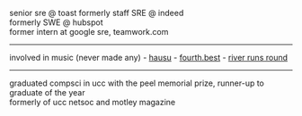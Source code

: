 senior sre @ toast
formerly staff SRE @ indeed  
formerly SWE @ hubspot  
former intern at google sre, teamwork.com  

<hr>

involved in music (never made any) - [hausu](https://hausurecords.com) - [fourth.best](https://fourth.best) - [river runs round](https://riverrunsround.com)

<hr>

graduated compsci in ucc with the peel memorial prize, runner-up to graduate of the year  
formerly of ucc netsoc and motley magazine
